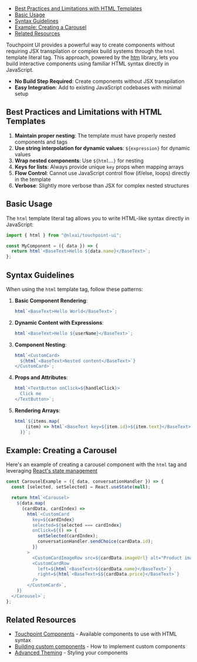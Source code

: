 - [Best Practices and Limitations with HTML Templates](#best-practices-and-limitations-with-html-templates)
- [Basic Usage](#basic-usage)
- [Syntax Guidelines](#syntax-guidelines)
- [Example: Creating a Carousel](#example-creating-a-carousel)
- [Related Resources](#related-resources)

Touchpoint UI provides a powerful way to create components without requiring JSX transpilation or complex build systems through the `html` template literal tag. This approach, powered by the [htm](https://github.com/developit/htm) library, lets you build interactive components using familiar HTML syntax directly in JavaScript.

- **No Build Step Required**: Create components without JSX transpilation
- **Easy Integration**: Add to existing JavaScript codebases with minimal setup

## Best Practices and Limitations with HTML Templates

1. **Maintain proper nesting**: The template must have properly nested components and tags
2. **Use string interpolation for dynamic values**: `${expression}` for dynamic values
3. **Wrap nested components**: Use `${html`<Component>...</Component>`}` for nesting
4. **Keys for lists**: Always provide unique `key` props when mapping arrays
5. **Flow Control**: Cannot use JavaScript control flow (if/else, loops) directly in the template
6. **Verbose**: Slightly more verbose than JSX for complex nested structures

## Basic Usage

The `html` template literal tag allows you to write HTML-like syntax directly in JavaScript:

```javascript
import { html } from "@nlxai/touchpoint-ui";

const MyComponent = ({ data }) => {
  return html`<BaseText>Hello ${data.name}</BaseText>`;
};
```

## Syntax Guidelines

When using the `html` template tag, follow these patterns:

1. **Basic Component Rendering**:

   ```javascript
   html`<BaseText>Hello World</BaseText>`;
   ```

2. **Dynamic Content with Expressions**:

   ```javascript
   html`<BaseText>Hello ${userName}</BaseText>`;
   ```

3. **Component Nesting**:

   ```javascript
   html`<CustomCard>
     ${html`<BaseText>Nested content</BaseText>`}
   </CustomCard>`;
   ```

4. **Props and Attributes**:

   ```javascript
   html`<TextButton onClick=${handleClick}>
     Click me
   </TextButton>`;
   ```

5. **Rendering Arrays**:
   ```javascript
   html`${items.map(
       (item) => html`<BaseText key=${item.id}>${item.text}</BaseText>`,
     )}`;
   ```


## Example: Creating a Carousel

Here's an example of creating a carousel component with the `html` tag and leveraging  [React's state management](/guide-managing-selection)


```javascript
const CarouselExample = ({ data, conversationHandler }) => {
  const [selected, setSelected] = React.useState(null);

  return html`<Carousel>
    ${data.map(
      (cardData, cardIndex) =>
        html`<CustomCard
          key=${cardIndex}
          selected=${selected === cardIndex}
          onClick=${() => {
            setSelected(cardIndex);
            conversationHandler.sendChoice(cardData.id);
          }}
        >
          <CustomCardImageRow src=${cardData.imageUrl} alt="Product image" />
          <CustomCardRow
            left=${html`<BaseText>${cardData.name}</BaseText>`}
            right=${html`<BaseText>$${cardData.price}</BaseText>`}
          />
        </CustomCard>`,
    )}
  </Carousel>`;
};
```

## Related Resources

- [Touchpoint Components](/guide-building-custom-components) - Available components to use with HTML syntax
- [Building custom components](/guide-building-custom-components) - How to implement custom components
- [Advanced Theming](/touchpoint-ui-theming) - Styling your components

